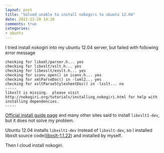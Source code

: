 ```yaml
---
layout: post
title: "Solved unable to install nokogiri to ubuntu 12.04"
date: 2012-12-28 14:10
comments: true
categories:
- ubuntu
---
```


I tried install nokogiri into my ubuntu 12.04 server, but failed with following error message

```
checking for libxml/parser.h... yes
checking for libxslt/xslt.h... yes
checking for libexslt/exslt.h... yes
checking for iconv_open() in iconv.h... yes
checking for xmlParseDoc() in -lxml2... yes
checking for xsltParseStylesheetDoc() in -lxslt... no
-----
libxslt is missing.  please visit http://nokogiri.org/tutorials/installing_nokogiri.html for help with installing dependencies.
-----
```

[Official install guide page](http://nokogiri.org/tutorials/installing_nokogiri.html) and many other sites said to install `libxslt1-dev`,
but it does not solve my problem.

Ubuntu 12.04 installs `libxslt1-dev` instead of `libxslt-dev`, so I installed libxslt source
code([libxslt-1.1.22](http://www.linuxfromscratch.org/blfs/view/6.3/general/libxslt.html)) and installed by myself.

Then I cloud install nokogiri.

